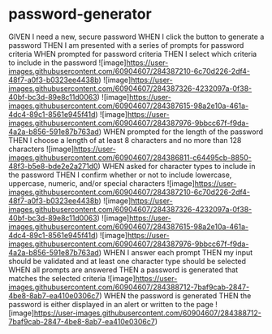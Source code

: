 # password-generator
GIVEN I need a new, secure password
WHEN I click the button to generate a password
THEN I am presented with a series of prompts for password criteria
WHEN prompted for password criteria
THEN I select which criteria to include in the password
![image]https://user-images.githubusercontent.com/60904607/284387210-6c70d226-2df4-48f7-a0f3-b0323ee4438b)
![image]https://user-images.githubusercontent.com/60904607/284387326-4232097a-0f38-40bf-bc3d-89e8c11d0063)
![image]https://user-images.githubusercontent.com/60904607/284387615-98a2e10a-461a-4dc4-89c1-8561e945f41d)
![image]https://user-images.githubusercontent.com/60904607/284387976-9bbcc67f-f9da-4a2a-b856-591e87b763ad)
WHEN prompted for the length of the password
THEN I choose a length of at least 8 characters and no more than 128 characters
![image]https://user-images.githubusercontent.com/60904607/284386811-c64495cb-8850-48f3-b5e8-bde2e2a271d0)
WHEN asked for character types to include in the password
THEN I confirm whether or not to include lowercase, uppercase, numeric, and/or special characters
![image]https://user-images.githubusercontent.com/60904607/284387210-6c70d226-2df4-48f7-a0f3-b0323ee4438b)
![image]https://user-images.githubusercontent.com/60904607/284387326-4232097a-0f38-40bf-bc3d-89e8c11d0063)
![image]https://user-images.githubusercontent.com/60904607/284387615-98a2e10a-461a-4dc4-89c1-8561e945f41d)
![image]https://user-images.githubusercontent.com/60904607/284387976-9bbcc67f-f9da-4a2a-b856-591e87b763ad)
WHEN I answer each prompt
THEN my input should be validated and at least one character type should be selected
WHEN all prompts are answered
THEN a password is generated that matches the selected criteria
![image]https://user-images.githubusercontent.com/60904607/284388712-7baf9cab-2847-4be8-8ab7-ea410e0306c7)
WHEN the password is generated
THEN the password is either displayed in an alert or written to the page
![image]https://user-images.githubusercontent.com/60904607/284388712-7baf9cab-2847-4be8-8ab7-ea410e0306c7)
